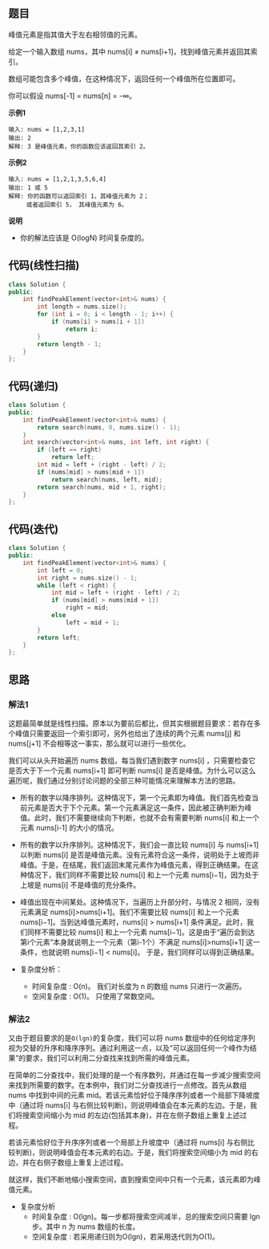 ## 题目
峰值元素是指其值大于左右相邻值的元素。

给定一个输入数组 nums，其中 nums[i] ≠ nums[i+1]，找到峰值元素并返回其索引。

数组可能包含多个峰值，在这种情况下，返回任何一个峰值所在位置即可。

你可以假设 nums[-1] = nums[n] = -∞。

**示例1**
```
输入: nums = [1,2,3,1]
输出: 2
解释: 3 是峰值元素，你的函数应该返回其索引 2。
```

**示例2**
```
输入: nums = [1,2,1,3,5,6,4]
输出: 1 或 5 
解释: 你的函数可以返回索引 1，其峰值元素为 2；
     或者返回索引 5， 其峰值元素为 6。
```

**说明**
* 你的解法应该是 O(logN) 时间复杂度的。

## 代码(线性扫描)
```C++
class Solution {
public:
    int findPeakElement(vector<int>& nums) {
        int length = nums.size();
        for (int i = 0; i < length - 1; i++) {
            if (nums[i] > nums[i + 1])
                return i;
        }
        return length - 1;
    }
};
```

## 代码(递归)
```C++
class Solution {
public:
    int findPeakElement(vector<int>& nums) {
        return search(nums, 0, nums.size() - 1);
    }
    int search(vector<int>& nums, int left, int right) {
        if (left == right)
            return left;
        int mid = left + (right - left) / 2;
        if (nums[mid] > nums[mid + 1])
            return search(nums, left, mid);
        return search(nums, mid + 1, right);  
    }
};
```

## 代码(迭代)
```C++
class Solution {
public:
    int findPeakElement(vector<int>& nums) {
        int left = 0;
        int right = nums.size() - 1;
        while (left < right) {
            int mid = left + (right - left) / 2;
            if (nums[mid] > nums[mid + 1])
                right = mid;
            else
                left = mid + 1;
        }
        return left;
    }
};
```

## 思路

### 解法1
这题最简单就是线性扫描。原本以为要前后都比，但其实根据题目要求：若存在多个峰值只需要返回一个索引即可，另外也给出了连续的两个元素 nums[j] 和 nums[j+1] 不会相等这一事实，那么就可以进行一些优化。

我们可以从头开始遍历 nums 数组。每当我们遇到数字 nums[i] ，只需要检查它是否大于下一个元素 nums[i+1] 即可判断 nums[i] 是否是峰值。为什么可以这么遍历呢，我们通过分别讨论问题的全部三种可能情况来理解本方法的思路。

* 所有的数字以降序排列。这种情况下，第一个元素即为峰值。我们首先检查当前元素是否大于下个元素。第一个元素满足这一条件，因此被正确判断为峰值。此时，我们不需要继续向下判断，也就不会有需要判断 nums[i] 和上一个元素 nums[i-1] 的大小的情况。
* 所有的数字以升序排列。这种情况下，我们会一直比较 nums[i] 与 nums[i+1] 以判断 nums[i] 是否是峰值元素。没有元素符合这一条件，说明处于上坡而非峰值。于是，在结尾，我们返回末尾元素作为峰值元素，得到正确结果。在这种情况下，我们同样不需要比较 nums[i] 和上一个元素 nums[i−1]，因为处于上坡是 nums[i] 不是峰值的充分条件。
* 峰值出现在中间某处。这种情况下，当遍历上升部分时，与情况 2 相同，没有元素满足 nums[i]>nums[i+1]。我们不需要比较 nums[i] 和上一个元素 nums[i−1]。当到达峰值元素时，nums[i] > nums[i+1] 条件满足。此时，我们同样不需要比较 nums[i] 和上一个元素 nums[i−1]。这是由于“遍历会到达第i个元素”本身就说明上一个元素（第i-1个）不满足 nums[i]>nums[i+1] 这一条件，也就说明 nums[i−1] < nums[i]。 于是，我们同样可以得到正确结果。

* 复杂度分析：
    * 时间复杂度 : O(n)。 我们对长度为 n 的数组 nums 只进行一次遍历。
    * 空间复杂度 : O(1)。 只使用了常数空间。

### 解法2
又由于题目要求的是`O(lgn)`的复杂度，我们可以将 nums 数组中的任何给定序列视为交替的升序和降序序列。通过利用这一点，以及“可以返回任何一个峰作为结果”的要求，我们可以利用二分查找来找到所需的峰值元素。

在简单的二分查找中，我们处理的是一个有序数列，并通过在每一步减少搜索空间来找到所需要的数字。在本例中，我们对二分查找进行一点修改。首先从数组 nums 中找到中间的元素 mid。若该元素恰好位于降序序列或者一个局部下降坡度中（通过将 nums[i] 与右侧比较判断)，则说明峰值会在本元素的左边。于是，我们将搜索空间缩小为 mid 的左边(包括其本身)，并在左侧子数组上重复上述过程。

若该元素恰好位于升序序列或者一个局部上升坡度中（通过将 nums[i] 与右侧比较判断)，则说明峰值会在本元素的右边。于是，我们将搜索空间缩小为 mid 的右边，并在右侧子数组上重复上述过程。

就这样，我们不断地缩小搜索空间，直到搜索空间中只有一个元素，该元素即为峰值元素。

* 复杂度分析
    * 时间复杂度 : O(lgn)。每一步都将搜索空间减半，总的搜索空间只需要 lgn 步。其中 n 为 nums 数组的长度。
    * 空间复杂度 : 若采用递归则为O(lgn)，若采用迭代则为O(1)。


